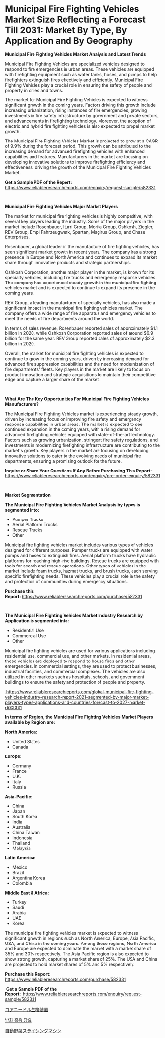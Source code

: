 <p><h1>Municipal Fire Fighting Vehicles Market Size Reflecting a Forecast Till 2031: Market By Type, By Application and By Geography</h1></p><p><strong>Municipal Fire Fighting Vehicles Market Analysis and Latest Trends</strong></p>
<p><p>Municipal Fire Fighting Vehicles are specialized vehicles designed to respond to fire emergencies in urban areas. These vehicles are equipped with firefighting equipment such as water tanks, hoses, and pumps to help firefighters extinguish fires effectively and efficiently. Municipal Fire Fighting Vehicles play a crucial role in ensuring the safety of people and property in cities and towns.</p><p>The market for Municipal Fire Fighting Vehicles is expected to witness significant growth in the coming years. Factors driving this growth include increasing urbanization, rising instances of fire emergencies, growing investments in fire safety infrastructure by government and private sectors, and advancements in firefighting technology. Moreover, the adoption of electric and hybrid fire fighting vehicles is also expected to propel market growth.</p><p>The Municipal Fire Fighting Vehicles Market is projected to grow at a CAGR of 9.9% during the forecast period. This growth can be attributed to the increasing demand for advanced firefighting vehicles with enhanced capabilities and features. Manufacturers in the market are focusing on developing innovative solutions to improve firefighting efficiency and effectiveness, driving the growth of the Municipal Fire Fighting Vehicles Market.</p></p>
<p><strong>Get a Sample PDF of the Report:&nbsp;</strong> <a href="https://www.reliableresearchreports.com/enquiry/request-sample/582331">https://www.reliableresearchreports.com/enquiry/request-sample/582331</a></p>
<p>&nbsp;</p>
<p><strong>Municipal Fire Fighting Vehicles Major Market Players</strong></p>
<p><p>The market for municipal fire fighting vehicles is highly competitive, with several key players leading the industry. Some of the major players in the market include Rosenbauer, Iturri Group, Morita Group, Oshkosh, Ziegler, REV Group, Empl Fahrzeugwerk, Spartan, Magirus Group, and Chase Enterprises. </p><p>Rosenbauer, a global leader in the manufacture of fire fighting vehicles, has seen significant market growth in recent years. The company has a strong presence in Europe and North America and continues to expand its market share through innovative products and strategic partnerships. </p><p>Oshkosh Corporation, another major player in the market, is known for its specialty vehicles, including fire trucks and emergency response vehicles. The company has experienced steady growth in the municipal fire fighting vehicles market and is expected to continue to expand its presence in the coming years.</p><p>REV Group, a leading manufacturer of specialty vehicles, has also made a significant impact in the municipal fire fighting vehicles market. The company offers a wide range of fire apparatus and emergency vehicles to meet the needs of fire departments around the world.</p><p>In terms of sales revenue, Rosenbauer reported sales of approximately $1.1 billion in 2020, while Oshkosh Corporation reported sales of around $6.9 billion for the same year. REV Group reported sales of approximately $2.3 billion in 2020.</p><p>Overall, the market for municipal fire fighting vehicles is expected to continue to grow in the coming years, driven by increasing demand for advanced fire suppression capabilities and the need for modernization of fire departments' fleets. Key players in the market are likely to focus on product innovation and strategic acquisitions to maintain their competitive edge and capture a larger share of the market.</p></p>
<p>&nbsp;</p>
<p><strong>What Are The Key Opportunities For Municipal Fire Fighting Vehicles Manufacturers?</strong></p>
<p><p>The Municipal Fire Fighting Vehicles market is experiencing steady growth, driven by increasing focus on improving fire safety and emergency response capabilities in urban areas. The market is expected to see continued expansion in the coming years, with a rising demand for advanced firefighting vehicles equipped with state-of-the-art technology. Factors such as growing urbanization, stringent fire safety regulations, and investments in modernizing firefighting infrastructure are contributing to the market's growth. Key players in the market are focusing on developing innovative solutions to cater to the evolving needs of municipal fire departments, ensuring a promising outlook for the future.</p></p>
<p><strong>Inquire or Share Your Questions If Any Before Purchasing This Report:</strong> <a href="https://www.reliableresearchreports.com/enquiry/pre-order-enquiry/582331">https://www.reliableresearchreports.com/enquiry/pre-order-enquiry/582331</a></p>
<p>&nbsp;</p>
<p><strong>Market Segmentation</strong></p>
<p><strong>The Municipal Fire Fighting Vehicles Market Analysis by types is segmented into:</strong></p>
<p><ul><li>Pumper Trucks</li><li>Aerial Platform Trucks</li><li>Rescue Trucks</li><li>Other</li></ul></p>
<p><p>Municipal fire fighting vehicles market includes various types of vehicles designed for different purposes. Pumper trucks are equipped with water pumps and hoses to extinguish fires. Aerial platform trucks have hydraulic platforms for reaching high-rise buildings. Rescue trucks are equipped with tools for search and rescue operations. Other types of vehicles in the market include foam trucks, hazmat trucks, and brush trucks, each serving specific firefighting needs. These vehicles play a crucial role in the safety and protection of communities during emergency situations.</p></p>
<p><strong>Purchase this Report:&nbsp;</strong><a href="https://www.reliableresearchreports.com/purchase/582331">https://www.reliableresearchreports.com/purchase/582331</a></p>
<p>&nbsp;</p>
<p><strong>The Municipal Fire Fighting Vehicles Market Industry Research by Application is segmented into:</strong></p>
<p><ul><li>Residential Use</li><li>Commercial Use</li><li>Other</li></ul></p>
<p><p>Municipal fire fighting vehicles are used for various applications including residential use, commercial use, and other markets. In residential areas, these vehicles are deployed to respond to house fires and other emergencies. In commercial settings, they are used to protect businesses, industrial facilities, and commercial complexes. The vehicles are also utilized in other markets such as hospitals, schools, and government buildings to ensure the safety and protection of people and property.</p></p>
<p><a href="https://www.reliableresearchreports.com/global-municipal-fire-fighting-vehicles-industry-research-report-2021-segmented-by-major-market-players-types-applications-and-countries-forecast-to-2027-market-r582331">&nbsp;https://www.reliableresearchreports.com/global-municipal-fire-fighting-vehicles-industry-research-report-2021-segmented-by-major-market-players-types-applications-and-countries-forecast-to-2027-market-r582331</a></p>
<p><strong>In terms of Region, the Municipal Fire Fighting Vehicles Market Players available by Region are:</strong></p>
<p>
    <p> <strong> North America: </strong>
        <ul>
            <li>United States</li>
            <li>Canada</li>
        </ul>
        </p> 
    <p> <strong> Europe: </strong>
        <ul>
            <li>Germany</li>
            <li>France</li>
            <li>U.K.</li>
            <li>Italy</li>
            <li>Russia</li>
        </ul>
        </p> 
    <p> <strong> Asia-Pacific: </strong>
        <ul>
            <li>China</li>
            <li>Japan</li>
            <li>South Korea</li>
            <li>India</li>
            <li>Australia</li>
            <li>China Taiwan</li>
            <li>Indonesia</li>
            <li>Thailand</li>
            <li>Malaysia</li>
        </ul>
        </p> 
    <p> <strong> Latin America: </strong>
        <ul>
            <li>Mexico</li>
            <li>Brazil</li>
            <li>Argentina Korea</li>
            <li>Colombia</li>
        </ul>
        </p> 
    <p> <strong> Middle East & Africa: </strong>
        <ul>
            <li>Turkey</li>
            <li>Saudi</li>
            <li>Arabia</li>
            <li>UAE</li>
            <li>Korea</li>
        </ul>
    </p>
    </p>
<p><p>The municipal fire fighting vehicles market is expected to witness significant growth in regions such as North America, Europe, Asia Pacific, USA, and China in the coming years. Among these regions, North America and Europe are expected to dominate the market with a market share of 35% and 30% respectively. The Asia Pacific region is also expected to show strong growth, capturing a market share of 25%. The USA and China are projected to hold market shares of 5% and 5% respectively.</p></p>
<p><strong>Purchase this Report: </strong><a href="https://www.reliableresearchreports.com/purchase/582331">https://www.reliableresearchreports.com/purchase/582331</a></p>
<p>&nbsp;<strong>Get a Sample PDF of the Report:&nbsp;&nbsp;</strong><a href="https://www.reliableresearchreports.com/enquiry/request-sample/582331">https://www.reliableresearchreports.com/enquiry/request-sample/582331</a></p>
<p><strong></strong></p>
<p><p><a href="https://medium.com/@annchovey2023/%E3%82%B3%E3%82%A2%E3%83%8B%E3%83%BC%E3%83%89%E3%83%AB%E7%94%9F%E6%A4%9C%E8%A3%85%E7%BD%AE%E5%B8%82%E5%A0%B4%E3%81%AE%E8%A6%8F%E6%A8%A1%E3%81%AF-%E3%82%B0%E3%83%AD%E3%83%BC%E3%83%90%E3%83%AB%E7%94%A3%E6%A5%AD%E3%81%AB%E3%81%8A%E3%81%91%E3%82%8B%E6%9C%80%E9%81%A9%E3%81%AA%E3%83%9E%E3%83%BC%E3%82%B1%E3%83%86%E3%82%A3%E3%83%B3%E3%82%B0%E3%83%81%E3%83%A3%E3%83%8D%E3%83%AB%E3%82%92%E6%98%8E%E3%82%89%E3%81%8B%E3%81%AB%E3%81%97%E3%81%BE%E3%81%99-c791bf099cc0">コアニードル生検装置</a></p><p><a href="https://github.com/EthaWolf/Market-Research-Report-List-1/blob/main/136482386845.md">방화 흡음 담요</a></p><p><a href="https://github.com/mares423/Market-Research-Report-List-1/blob/main/380646295203.md">自動野菜スライシングマシン</a></p></p>